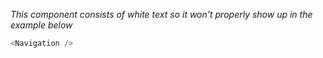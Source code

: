 _This component consists of white text so it won't properly show up in the example below_

```js
<Navigation />
```
